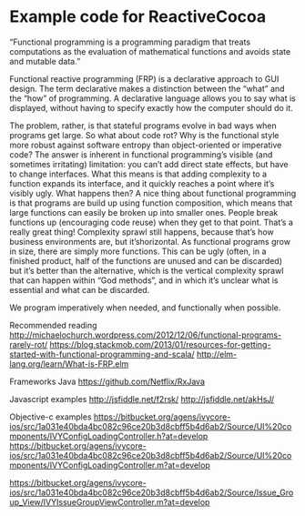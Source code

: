 # Example code for ReactiveCocoa

“Functional programming is a programming paradigm that treats computations as the evaluation of mathematical functions and avoids state and mutable data.”

Functional reactive programming (FRP) is a declarative approach to GUI design. The term declarative makes a distinction between the “what” and the “how” of programming. A declarative language allows you to say what is displayed, without having to specify exactly how the computer should do it.


The problem, rather, is that stateful programs evolve in bad ways when programs get large.
So what about code rot? Why is the functional style more robust against software entropy than object-oriented or imperative code? The answer is inherent in functional programming’s visible (and sometimes irritating) limitation: you can’t add direct state effects, but have to change interfaces. What this means is that adding complexity to a function expands its interface, and it quickly reaches a point where it’s visibly ugly. What happens then? A nice thing about functional programming is that programs are build up using function composition, which means that large functions can easily be broken up into smaller ones. People break functions up (encouraging code reuse) when they get to that point. That’s a really great thing! Complexity sprawl still happens, because that’s how business environments are, but it’shorizontal. As functional programs grow in size, there are simply more functions. This can be ugly (often, in a finished product, half of the functions are unused and can be discarded) but it’s better than the alternative, which is the vertical complexity sprawl that can happen within “God methods”, and in which it’s unclear what is essential and what can be discarded. 

We program imperatively when needed, and functionally when possible.

Recommended reading
http://michaelochurch.wordpress.com/2012/12/06/functional-programs-rarely-rot/
https://blog.stackmob.com/2013/01/resources-for-getting-started-with-functional-programming-and-scala/
http://elm-lang.org/learn/What-is-FRP.elm

Frameworks
Java https://github.com/Netflix/RxJava


Javascript examples
http://jsfiddle.net/f2rsk/
http://jsfiddle.net/akHsJ/

Objective-c examples
https://bitbucket.org/agens/ivycore-ios/src/1a031e40bda4bc082c96ce20b3d8cbff5b4d6ab2/Source/UI%20components/IVYConfigLoadingController.h?at=develop
https://bitbucket.org/agens/ivycore-ios/src/1a031e40bda4bc082c96ce20b3d8cbff5b4d6ab2/Source/UI%20components/IVYConfigLoadingController.m?at=develop

https://bitbucket.org/agens/ivycore-ios/src/1a031e40bda4bc082c96ce20b3d8cbff5b4d6ab2/Source/Issue_Group_View/IVYIssueGroupViewController.m?at=develop



